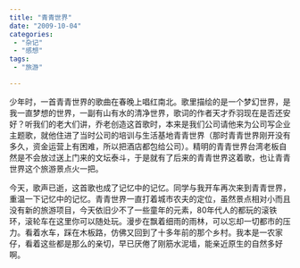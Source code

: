 ```yaml
---
title: "青青世界"
date: "2009-10-04"
categories:
 - "杂记"
 - "感想"
tags: 
 - "旅游"

---
```


少年时，一首青青世界的歌曲在春晚上唱红南北。歌里描绘的是一个梦幻世界，是我一直梦想的世界，一副有山有水的清净世界，歌词的作者天才乔羽现在是否还安好？听我们的老大们讲，乔老创造这首歌时，本来是我们公司请他来为公司写企业主题歌，就他住进了当时公司的培训与生活基地青青世界（那时青青世界刚开没有多久，资金运营上有困难，所以把酒店都包给公司）。精明的青青世界台湾老板自然是不会放过送上门来的文坛泰斗，于是就有了后来的青青世界这着歌，也让青青世界这个旅游景点火一把。


今天，歌声已逝，这首歌也成了记忆中的记忆。同学与我开车再次来到青青世界，重温一下记忆中的记忆。青青世界一直打着城市农夫的定位，虽然景点相对小而且没有新的旅游项目，今天依旧少不了一些童年的元素，80年代人的都玩的滚铁环，滚轮车在这里你可以随处玩。漫步在飘着细雨的雨林，可以忘却一切都市的压力。看着水车，踩在木板路，仿佛又回到了十多年前的那个乡村。我本是一农家仔，看着这些都是那么的亲切，早已厌倦了刚筋水泥墙，能亲近原生的自然多好啊。